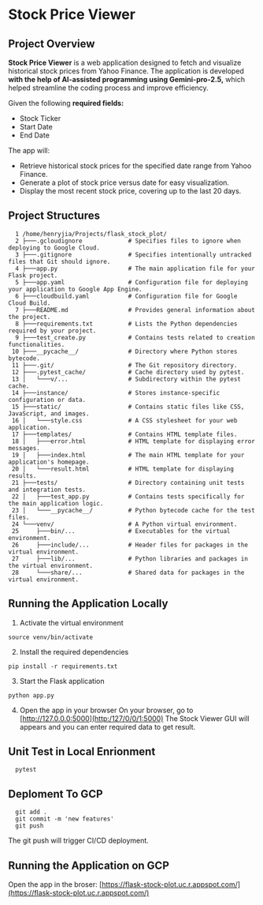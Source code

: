 # Stock Price Viewer
## Project Overview

**Stock Price Viewer** is a web application designed to fetch and visualize historical stock prices from Yahoo Finance.
The application is developed **with the help of AI-assisted programming using Gemini-pro-2.5,** which helped streamline the coding process and improve efficiency.

Given the following **required fields:**

- Stock Ticker
- Start Date
- End Date

The app will:

- Retrieve historical stock prices for the specified date range from Yahoo Finance.
- Generate a plot of stock price versus date for easy visualization.
- Display the most recent stock price, covering up to the last 20 days.

## Project Structures
  ```
    1 /home/henryjia/Projects/flask_stock_plot/
    2 ├───.gcloudignore             # Specifies files to ignore when deploying to Google Cloud.
    3 ├───.gitignore                # Specifies intentionally untracked files that Git should ignore.
    4 ├───app.py                    # The main application file for your Flask project.
    5 ├───app.yaml                  # Configuration file for deploying your application to Google App Engine.
    6 ├───cloudbuild.yaml           # Configuration file for Google Cloud Build.
    7 ├───README.md                 # Provides general information about the project.
    8 ├───requirements.txt          # Lists the Python dependencies required by your project.
    9 ├───test_create.py            # Contains tests related to creation functionalities.
   10 ├───__pycache__/              # Directory where Python stores bytecode.
   11 ├───.git/                     # The Git repository directory.
   12 ├───.pytest_cache/            # Cache directory used by pytest.
   13 │   └───v/...                 # Subdirectory within the pytest cache.
   14 ├───instance/                 # Stores instance-specific configuration or data.
   15 ├───static/                   # Contains static files like CSS, JavaScript, and images.
   16 │   └───style.css             # A CSS stylesheet for your web application.
   17 ├───templates/                # Contains HTML template files.
   18 │   ├───error.html            # HTML template for displaying error messages.
   19 │   ├───index.html            # The main HTML template for your application's homepage.
   20 │   └───result.html           # HTML template for displaying results.
   21 ├───tests/                    # Directory containing unit tests and integration tests.
   22 │   ├───test_app.py           # Contains tests specifically for the main application logic.
   23 │   └───__pycache__/          # Python bytecode cache for the test files.
   24 └───venv/                     # A Python virtual environment.
   25     ├───bin/...               # Executables for the virtual environment.
   26     ├───include/...           # Header files for packages in the virtual environment.
   27     ├───lib/...               # Python libraries and packages in the virtual environment.
   28     └───share/...             # Shared data for packages in the virtual environment.
  ```

## Running the Application Locally
  1. Activate the virtual environment 
  ```
  source venv/bin/activate
  ```
  2. Install the required dependencies
  ```
  pip install -r requirements.txt
  ```
  3. Start the Flask application
  ```
  python app.py
  ```
  4. Open the app in your browser
  On your browser, go to [http://127.0.0.0:5000](http:/127/0/0/1:5000)
     The Stock Viewer GUI will appears and you can enter required data to get result.

## Unit Test in Local Enrionment
```
  pytest
```
 
## Deploment To GCP 
```
  git add .
  git commit -m 'new features'
  git push
```
  The git push will trigger CI/CD deployment.

## Running the Application on GCP
  Open the app in the broser: [https://flask-stock-plot.uc.r.appspot.com/](https://flask-stock-plot.uc.r.appspot.com/)
